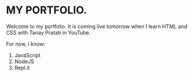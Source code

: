 # MY PORTFOLIO.

Welcome to my portfolio. It is coming live tomorrow when I learn HTML and CSS with Tanay Pratab in YouTube.

For now, I know:

1. JavaScript
1. NodeJS
1. Repl.it
